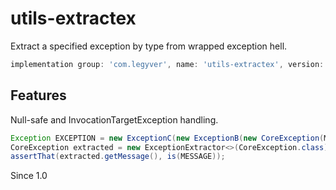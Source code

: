 # utils-extractex
Extract a specified exception by type from wrapped exception hell.

```groovy
implementation group: 'com.legyver', name: 'utils-extractex', version: '3.1.0'
```
## Features
Null-safe and InvocationTargetException handling.

```java
Exception EXCEPTION = new ExceptionC(new ExceptionB(new CoreException(MESSAGE)));
CoreException extracted = new ExceptionExtractor<>(CoreException.class).extractException(EXCEPTION);
assertThat(extracted.getMessage(), is(MESSAGE));
```

Since 1.0